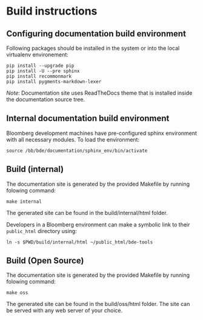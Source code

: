 # Build instructions

## Configuring documentation build environment

Following packages should be installed in the system or into the local
virtualenv environement:

```
pip install --upgrade pip
pip install -U --pre sphinx
pip install recommonmark
pip install pygments-markdown-lexer
```

*Note*: Documentation site uses ReadTheDocs theme that is installed inside the
documentation source tree.

## Internal documentation build environment

Bloomberg development machines have pre-configured sphinx environment with 
all necessary modules.  To load the environment:

```
source /bb/bde/documentation/sphinx_env/bin/activate
```

## Build (internal)

The documentation site is generated by the provided Makefile by running
folowing command:

```
make internal
```

The generated site can be found in the build/internal/html folder.

Developers in a Bloomberg environment can make a symbolic link to their 
`public_html` directory using:

```
ln -s $PWD/build/internal/html ~/public_html/bde-tools
```

## Build (Open Source)

The documentation site is generated by the provided Makefile by running
folowing command:

```
make oss
```

The generated site can be found in the build/oss/html folder.
The site can be served with any web server of your choice.
